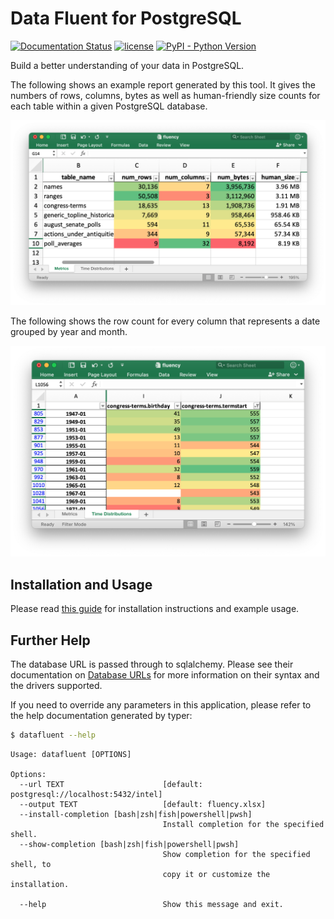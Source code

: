 # Data Fluent for PostgreSQL

[![Documentation Status](https://readthedocs.org/projects/datafluent/badge/?version=latest)](http://datafluent.readthedocs.io/en/latest/)
[![license](http://img.shields.io/badge/license-MIT-red.svg?style=flat)](http://opensource.org/licenses/MIT)
[![PyPI - Python Version](https://img.shields.io/pypi/pyversions/datafluent.svg)](https://pypi.org/project/datafluent/)

Build a better understanding of your data in PostgreSQL.

The following shows an example report generated by this tool. It gives the numbers of rows, columns, bytes as well as human-friendly size counts for each table within a given PostgreSQL database.

![The Metrics Report](https://github.com/marklit/datafluent_pg/raw/main/example.png)

The following shows the row count for every column that represents a date grouped by year and month.

![The Time Distribution Report](https://github.com/marklit/datafluent_pg/raw/main/example2.png)

## Installation and Usage

Please read [this guide](https://tech.marksblogg.com/data-fluent-for-postgresql.html) for installation instructions and example usage.

## Further Help

The database URL is passed through to sqlalchemy. Please see their documentation on [Database URLs](https://docs.sqlalchemy.org/en/14/core/engines.html#database-urls) for more information on their syntax and the drivers supported.

If you need to override any parameters in this application, please refer to the help documentation generated by typer:

```bash
$ datafluent --help
```

```
Usage: datafluent [OPTIONS]

Options:
  --url TEXT                      [default: postgresql://localhost:5432/intel]
  --output TEXT                   [default: fluency.xlsx]
  --install-completion [bash|zsh|fish|powershell|pwsh]
                                  Install completion for the specified shell.
  --show-completion [bash|zsh|fish|powershell|pwsh]
                                  Show completion for the specified shell, to
                                  copy it or customize the installation.

  --help                          Show this message and exit.
```